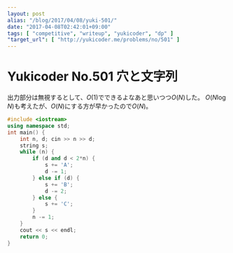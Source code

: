 ```yaml
---
layout: post
alias: "/blog/2017/04/08/yuki-501/"
date: "2017-04-08T02:42:01+09:00"
tags: [ "competitive", "writeup", "yukicoder", "dp" ]
"target_url": [ "http://yukicoder.me/problems/no/501" ]
---
```


# Yukicoder No.501 穴と文字列

出力部分は無視するとして、$O(1)$でできるよなあと思いつつ$O(N)$した。
$O(N \log N)$も考えたが、$O(N)$にする方が早かったので$O(N)$。

``` c++
#include <iostream>
using namespace std;
int main() {
    int n, d; cin >> n >> d;
    string s;
    while (n) {
        if (d and d < 2*n) {
            s += 'A';
            d -= 1;
        } else if (d) {
            s += 'B';
            d -= 2;
        } else {
            s += 'C';
        }
        n -= 1;
    }
    cout << s << endl;
    return 0;
}
```
